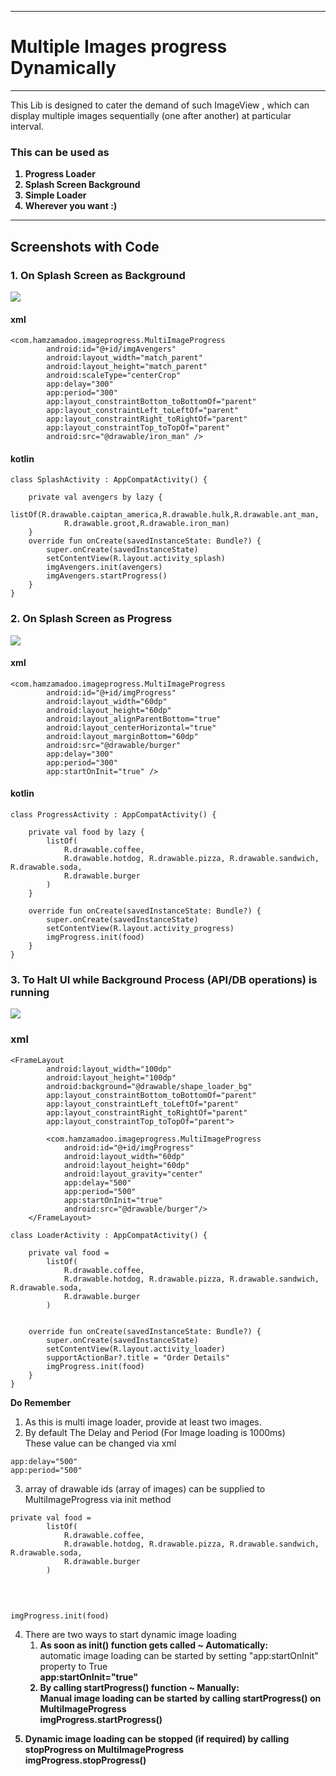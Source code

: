 ***
# Multiple Images progress Dynamically
***

This Lib is designed to cater the demand of such ImageView , which can display multiple images sequentially (one after another) at particular interval.

### This can be used as
<B>

1. Progress Loader
2. Splash Screen Background
3. Simple Loader
4. Wherever you want :)

</B>

***
## Screenshots with Code

### 1. On Splash Screen as Background
![](splashBG.gif)

#### xml
````
<com.hamzamadoo.imageprogress.MultiImageProgress
        android:id="@+id/imgAvengers"
        android:layout_width="match_parent"
        android:layout_height="match_parent"
        android:scaleType="centerCrop"
        app:delay="300"
        app:period="300"
        app:layout_constraintBottom_toBottomOf="parent"
        app:layout_constraintLeft_toLeftOf="parent"
        app:layout_constraintRight_toRightOf="parent"
        app:layout_constraintTop_toTopOf="parent"
        android:src="@drawable/iron_man" /> 
````

#### kotlin

````
class SplashActivity : AppCompatActivity() {

    private val avengers by lazy {
        listOf(R.drawable.caiptan_america,R.drawable.hulk,R.drawable.ant_man,
            R.drawable.groot,R.drawable.iron_man)
    }
    override fun onCreate(savedInstanceState: Bundle?) {
        super.onCreate(savedInstanceState)
        setContentView(R.layout.activity_splash)
        imgAvengers.init(avengers)
        imgAvengers.startProgress()
    }
}
````


### 2. On Splash Screen as Progress
![](splashP.gif)

#### xml
````
<com.hamzamadoo.imageprogress.MultiImageProgress
        android:id="@+id/imgProgress"
        android:layout_width="60dp"
        android:layout_height="60dp"
        android:layout_alignParentBottom="true"
        android:layout_centerHorizontal="true"
        android:layout_marginBottom="60dp"
        android:src="@drawable/burger"
        app:delay="300"
        app:period="300"
        app:startOnInit="true" />
````
#### kotlin
````
class ProgressActivity : AppCompatActivity() {

    private val food by lazy {
        listOf(
            R.drawable.coffee,
            R.drawable.hotdog, R.drawable.pizza, R.drawable.sandwich, R.drawable.soda,
            R.drawable.burger
        )
    }

    override fun onCreate(savedInstanceState: Bundle?) {
        super.onCreate(savedInstanceState)
        setContentView(R.layout.activity_progress)
        imgProgress.init(food)
    }
}
````



### 3. To Halt UI while Background Process (API/DB operations) is running
![](btL.gif)

### xml
````
<FrameLayout
        android:layout_width="100dp"
        android:layout_height="100dp"
        android:background="@drawable/shape_loader_bg"
        app:layout_constraintBottom_toBottomOf="parent"
        app:layout_constraintLeft_toLeftOf="parent"
        app:layout_constraintRight_toRightOf="parent"
        app:layout_constraintTop_toTopOf="parent">

        <com.hamzamadoo.imageprogress.MultiImageProgress
            android:id="@+id/imgProgress"
            android:layout_width="60dp"
            android:layout_height="60dp"
            android:layout_gravity="center"
            app:delay="500"
            app:period="500"
            app:startOnInit="true"
            android:src="@drawable/burger"/>
    </FrameLayout>
````
````
class LoaderActivity : AppCompatActivity() {

    private val food =
        listOf(
            R.drawable.coffee,
            R.drawable.hotdog, R.drawable.pizza, R.drawable.sandwich, R.drawable.soda,
            R.drawable.burger
        )


    override fun onCreate(savedInstanceState: Bundle?) {
        super.onCreate(savedInstanceState)
        setContentView(R.layout.activity_loader)
        supportActionBar?.title = "Order Details"
        imgProgress.init(food)
    }
}
````


**Do Remember**
1. As this is multi image loader, provide at least two images.
2. By default The Delay and Period (For Image loading is 1000ms)<br>
These value can be changed via xml
````
app:delay="500"
app:period="500"
````
3. array of drawable ids (array of images) can be supplied to MultiImageProgress via init method<br>
````
private val food =
        listOf(
            R.drawable.coffee,
            R.drawable.hotdog, R.drawable.pizza, R.drawable.sandwich, R.drawable.soda,
            R.drawable.burger
        )
        
 ````
 <br>

 ````
imgProgress.init(food)
````

4. There are two ways to start dynamic image loading<br>
    <ol>
    <li> <b>As soon as init() function gets called ~ Automatically:</b><br>
    automatic image loading can be started by setting "app:startOnInit" property to True<br><b>app:startOnInit="true"<b></li> <li><b> By calling startProgress() function ~ Manually:</b><br>
    Manual image loading can be started by calling startProgress() on MultiImageProgress<br><b>imgProgress.startProgress()</li>
</ol>

5. Dynamic image loading can be stopped (if required) by calling stopProgress on MultiImageProgress <br>
<b>imgProgress.stopProgress()</b>

